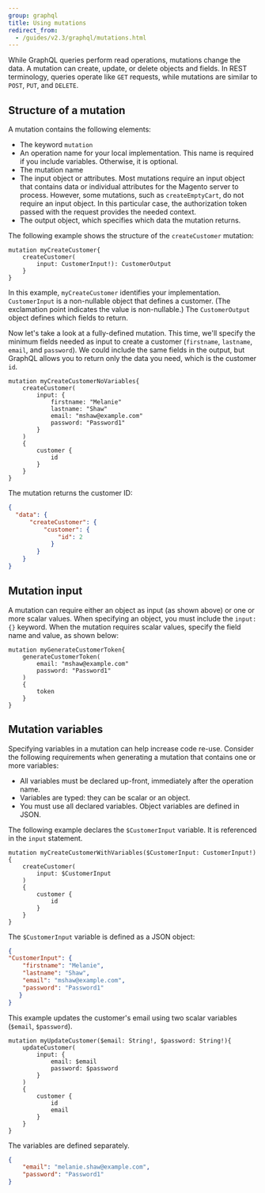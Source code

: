 ```yaml
---
group: graphql
title: Using mutations
redirect_from:
  - /guides/v2.3/graphql/mutations.html
---
```


While GraphQL queries perform read operations, mutations change the data. A mutation can create, update, or delete objects and fields. In REST terminology, queries operate like `GET` requests, while mutations are similar to `POST`, `PUT`, and `DELETE`.

## Structure of a mutation

A mutation contains the following elements:

* The keyword `mutation`
* An operation name for your local implementation. This name is required if you include variables. Otherwise, it is optional.
* The mutation name
* The input object or attributes. Most mutations require an input object that contains data or individual attributes for the Magento server to process. However, some mutations, such as `createEmptyCart`, do not require an input object. In this particular case, the authorization token passed with the request provides the needed context.
* The output object, which specifies which data the mutation returns.

The following example shows the structure of the `createCustomer` mutation:

```text
mutation myCreateCustomer{
    createCustomer(
        input: CustomerInput!): CustomerOutput
    }
}
```

In this example, `myCreateCustomer` identifies your implementation.  `CustomerInput` is a non-nullable object that defines a customer. (The exclamation point indicates the value is non-nullable.) The `CustomerOutput` object defines which fields to return.

Now let's take a look at a fully-defined mutation. This time, we'll specify the minimum fields needed as input to create a customer (`firstname`, `lastname`, `email`, and `password`). We could include the same fields in the output, but GraphQL allows you to return only the data you need, which is the customer `id`.

```text
mutation myCreateCustomerNoVariables{
    createCustomer(
        input: {
            firstname: "Melanie"
            lastname: "Shaw"
            email: "mshaw@example.com"
            password: "Password1"
        }
    )
    {
        customer {
            id
        }
    }
}
```

The mutation returns the customer ID:

```json
{
  "data": {
      "createCustomer": {
          "customer": {
              "id": 2
            }
        }
    }
}
```

## Mutation input

A mutation can require either an object as input (as shown above) or one or more scalar values. When specifying an object, you must include the `input: {}` keyword. When the mutation requires scalar values, specify the field name and value, as shown below:

```text
mutation myGenerateCustomerToken{
    generateCustomerToken(
        email: "mshaw@example.com"
        password: "Password1"
    )
    {
        token
    }
}
```

## Mutation variables

Specifying variables in a mutation can help increase code re-use. Consider the following requirements when generating a mutation that contains one or more variables:

* All variables must be declared up-front, immediately after the operation name.
* Variables are typed: they can be scalar or an object.
* You must use all declared variables. Object variables are defined in JSON.

The following example declares the `$CustomerInput` variable. It is referenced in the `input` statement.

```text
mutation myCreateCustomerWithVariables($CustomerInput: CustomerInput!){
    createCustomer(
        input: $CustomerInput
    )
    {
        customer {
            id
        }
    }
}
```

The `$CustomerInput` variable is defined as a JSON object:

```json
{
"CustomerInput": {
    "firstname": "Melanie",
    "lastname": "Shaw",
    "email": "mshaw@example.com",
    "password": "Password1"
   }
}
```

This example updates the customer's email using two scalar variables (`$email`, `$password`).

```text
mutation myUpdateCustomer($email: String!, $password: String!){
    updateCustomer(
        input: {
            email: $email
            password: $password
        }
    )
    {
        customer {
            id
            email
        }
    }
}
```

The variables are defined separately.

```json
{
    "email": "melanie.shaw@example.com",
    "password": "Password1"
}
```